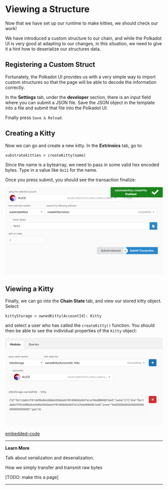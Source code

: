 Viewing a Structure
===

Now that we have set up our runtime to make kitties, we should check our work!

We have introduced a custom structure to our chain, and while the Polkadot UI is very good at adapting to our changes, in this situation, we need to give it a hint how to deserialize our structures data.

## Registering a Custom Struct

Fortunately, the Polkadot UI provides us with a very simple way to import custom structures so that the page will be able to decode the information correctly.

In the **Settings** tab, under the **developer** section, there is an input field where you can submit a JSON file. Save the JSON object in the template into a file and submit that file into the Polkadot UI.

Finally press `Save & Reload`.

## Creating a Kitty

Now we can go and create a new kitty. In the **Extrinsics** tab, go to:

```
substratekitties > createKitty(name)
```

Since the name is a bytearray, we need to pass in some valid hex encoded bytes. Type in a value like `0x11` for the name.

Once you press submit, you should see the transaction finalize:

![Image of creating a kitty in polkadot ui](./assets/creating-a-kitty.png)

## Viewing a Kitty

Finally, we can go into the **Chain State** tab, and view our stored kitty object. Select:

```
kittyStorage > ownedKitty(AccountId): Kitty
```

and select a user who has called the `createKitty()` function. You should then be able to see the individual properties of the `Kitty` object:

![Image of viewing a kitty object in the Polkadot UI](./assets/view-kitty.png)

[embedded-code](./assets/1.7-kitty-object.json ':include :type=code embed')

---
**Learn More**

Talk about serialization and deserialization.

How we simply transfer and transmit raw bytes

[TODO: make this a page]

---